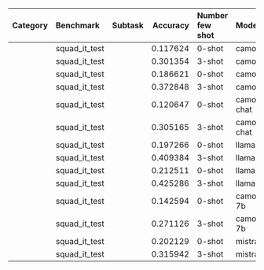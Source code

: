 | Category   | Benchmark     | Subtask   |   Accuracy | Number few shot   | Model              |
|:-----------|:--------------|:----------|-----------:|:------------------|:-------------------|
|            | squad_it_test |           |   0.117624 | 0-shot            | camoscio1_7b       |
|            | squad_it_test |           |   0.301354 | 3-shot            | camoscio1_7b       |
|            | squad_it_test |           |   0.186621 | 0-shot            | camoscio2_13b      |
|            | squad_it_test |           |   0.372848 | 3-shot            | camoscio2_13b      |
|            | squad_it_test |           |   0.120647 | 0-shot            | camoscio2_13b-chat |
|            | squad_it_test |           |   0.305165 | 3-shot            | camoscio2_13b-chat |
|            | squad_it_test |           |   0.197266 | 0-shot            | llama2_13b_chat    |
|            | squad_it_test |           |   0.409384 | 3-shot            | llama2_13b_chat    |
|            | squad_it_test |           |   0.212511 | 0-shot            | llama2_70b-chat    |
|            | squad_it_test |           |   0.425286 | 3-shot            | llama2_70b-chat    |
|            | squad_it_test |           |   0.142594 | 0-shot            | camoscio1_mistral-7b |
|            | squad_it_test |           |   0.271126 | 3-shot            | camoscio1_mistral-7b |
|            | squad_it_test |           |   0.202129 | 0-shot            | mistral-Ita-7b |
|            | squad_it_test |           |   0.315942 | 3-shot            | mistral-Ita-7b |